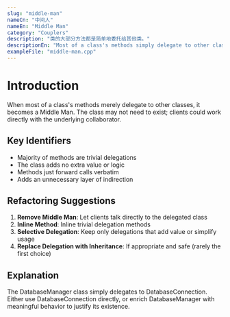 ```yaml
---
slug: "middle-man"
nameCn: "中间人"
nameEn: "Middle Man"
category: "Couplers"
description: "类的大部分方法都是简单地委托给其他类。"
descriptionEn: "Most of a class's methods simply delegate to other classes."
exampleFile: "middle-man.cpp"
---
```


# Introduction

When most of a class's methods merely delegate to other classes, it becomes a Middle Man. The class may not need to exist; clients could work directly with the underlying collaborator.

## Key Identifiers

- Majority of methods are trivial delegations
- The class adds no extra value or logic
- Methods just forward calls verbatim
- Adds an unnecessary layer of indirection

## Refactoring Suggestions

1. **Remove Middle Man**: Let clients talk directly to the delegated class
2. **Inline Method**: Inline trivial delegation methods
3. **Selective Delegation**: Keep only delegations that add value or simplify usage
4. **Replace Delegation with Inheritance**: If appropriate and safe (rarely the first choice)

## Explanation

The DatabaseManager class simply delegates to DatabaseConnection. Either use DatabaseConnection directly, or enrich DatabaseManager with meaningful behavior to justify its existence.